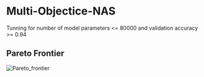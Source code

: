 # Multi-Objectice-NAS
Tunning for number of model parameters &lt;= 80000 and validation accuracy >= 0.94

## Pareto Frontier
![Pareto_frontier](https://github.com/user-attachments/assets/f3c3d3ac-82c8-45b0-a996-02e51d0e7a6c)
